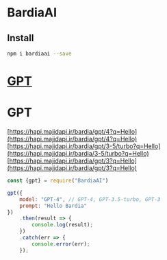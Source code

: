 # BardiaAI

## Install

```bash
npm i bardiaai --save
```

# [GPT](#GPT)

# GPT

[https://hapi.majidapi.ir/bardia/gpt/4?q=Hello](https://hapi.majidapi.ir/bardia/gpt/4?q=Hello)
[https://hapi.majidapi.ir/bardia/gpt/3-5/turbo?q=Hello](https://hapi.majidapi.ir/bardia/3-5/turbo?q=Hello)
[https://hapi.majidapi.ir/bardia/gpt/3?q=Hello](https://hapi.majidapi.ir/bardia/gpt/3?q=Hello)

```javascript
const {gpt} = require("BardiaAI")

gpt({
    model: "GPT-4", // GPT-4, GPT-3.5-turbo, GPT-3
    prompt: "Hello Bardia"
})
    .then(result => {
        console.log(result);
    })
    .catch(err => {
        console.error(err);
    });
```

